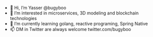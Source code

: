 - 👋 Hi, I’m Yasser @bugyboo
- 👀 I’m interested in microservices, 3D modeling and blockchain technologies
- 🌱 I’m currently learning golang, reactive programing, Spring Native
- 📫 DM in Twitter are always welcome twitter.com/bugyboo

<!---
bugyboo/bugyboo is a ✨ special ✨ repository because its `README.md` (this file) appears on your GitHub profile.
You can click the Preview link to take a look at your changes.
--->
